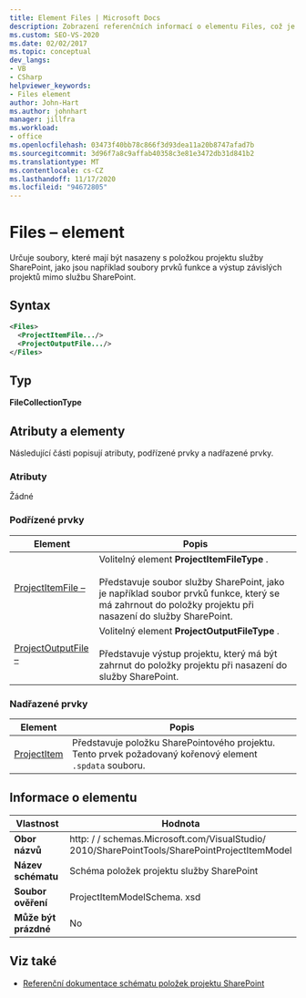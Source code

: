 ```yaml
---
title: Element Files | Microsoft Docs
description: Zobrazení referenčních informací o elementu Files, což je prvek ve schématu položky projektu služby SharePoint.
ms.custom: SEO-VS-2020
ms.date: 02/02/2017
ms.topic: conceptual
dev_langs:
- VB
- CSharp
helpviewer_keywords:
- Files element
author: John-Hart
ms.author: johnhart
manager: jillfra
ms.workload:
- office
ms.openlocfilehash: 03473f40bb78c866f3d93dea11a20b8747afad7b
ms.sourcegitcommit: 3d96f7a8c9affab40358c3e81e3472db31d841b2
ms.translationtype: MT
ms.contentlocale: cs-CZ
ms.lasthandoff: 11/17/2020
ms.locfileid: "94672805"
---
```

# <a name="files-element"></a>Files – element
  Určuje soubory, které mají být nasazeny s položkou projektu služby SharePoint, jako jsou například soubory prvků funkce a výstup závislých projektů mimo službu SharePoint.

## <a name="syntax"></a>Syntax

```xml
<Files>
  <ProjectItemFile.../>
  <ProjectOutputFile.../>
</Files>
```

## <a name="type"></a>Typ
 **FileCollectionType**

## <a name="attributes-and-elements"></a>Atributy a elementy
 Následující části popisují atributy, podřízené prvky a nadřazené prvky.

### <a name="attributes"></a>Atributy
 Žádné

### <a name="child-elements"></a>Podřízené prvky

|Element|Popis|
|-------------|-----------------|
|[ProjectItemFile –](../sharepoint/projectitemfile-element.md)|Volitelný element **ProjectItemFileType** .<br /><br /> Představuje soubor služby SharePoint, jako je například soubor prvků funkce, který se má zahrnout do položky projektu při nasazení do služby SharePoint.|
|[ProjectOutputFile –](../sharepoint/projectoutputfile-element.md)|Volitelný element **ProjectOutputFileType** .<br /><br /> Představuje výstup projektu, který má být zahrnut do položky projektu při nasazení do služby SharePoint.|

### <a name="parent-elements"></a>Nadřazené prvky

|Element|Popis|
|-------------|-----------------|
|[ProjectItem](../sharepoint/projectitem-element.md)|Představuje položku SharePointového projektu. Tento prvek požadovaný kořenový element `.spdata` souboru.|

## <a name="element-information"></a>Informace o elementu

|Vlastnost|Hodnota|
|-|-|
|**Obor názvů**|http: \/ \/ schemas.Microsoft.com/VisualStudio/<br>2010/SharePointTools/SharePointProjectItemModel|
|**Název schématu**|Schéma položek projektu služby SharePoint|
|**Soubor ověření**|ProjectItemModelSchema. xsd|
|**Může být prázdné**|No|

## <a name="see-also"></a>Viz také
- [Referenční dokumentace schématu položek projektu SharePoint](../sharepoint/sharepoint-project-item-schema-reference.md)
